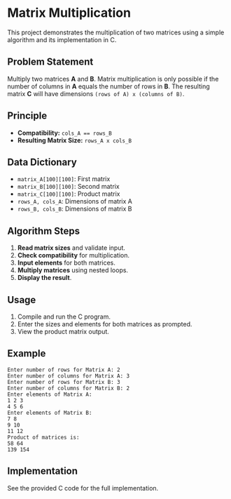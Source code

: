 # Matrix Multiplication

This project demonstrates the multiplication of two matrices using a simple algorithm and its implementation in C.

## Problem Statement

Multiply two matrices **A** and **B**. Matrix multiplication is only possible if the number of columns in **A** equals the number of rows in **B**. The resulting matrix **C** will have dimensions `(rows of A) x (columns of B)`.

## Principle

- **Compatibility:** `cols_A == rows_B`
- **Resulting Matrix Size:** `rows_A x cols_B`

## Data Dictionary

- `matrix_A[100][100]`: First matrix
- `matrix_B[100][100]`: Second matrix
- `matrix_C[100][100]`: Product matrix
- `rows_A, cols_A`: Dimensions of matrix A
- `rows_B, cols_B`: Dimensions of matrix B

## Algorithm Steps

1. **Read matrix sizes** and validate input.
2. **Check compatibility** for multiplication.
3. **Input elements** for both matrices.
4. **Multiply matrices** using nested loops.
5. **Display the result**.

## Usage

1. Compile and run the C program.
2. Enter the sizes and elements for both matrices as prompted.
3. View the product matrix output.

## Example

```
Enter number of rows for Matrix A: 2
Enter number of columns for Matrix A: 3
Enter number of rows for Matrix B: 3
Enter number of columns for Matrix B: 2
Enter elements of Matrix A:
1 2 3
4 5 6
Enter elements of Matrix B:
7 8
9 10
11 12
Product of matrices is:
58 64
139 154
```

## Implementation

See the provided C code for the full implementation.
